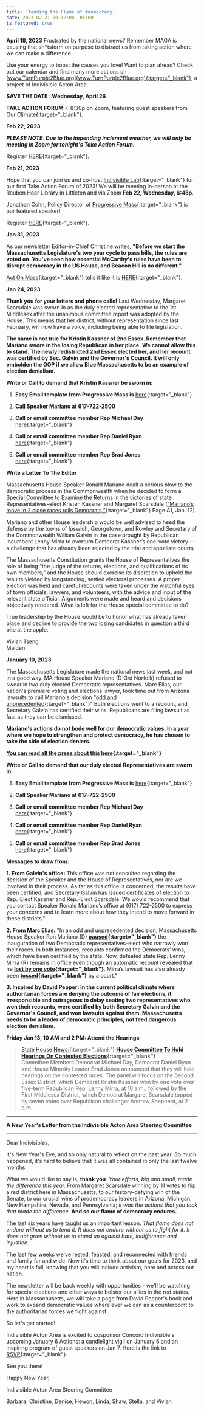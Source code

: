 ```yaml
---
title: 'Tending the Flame of #democracy'
date: 2023-02-21 00:12:00 -05:00
is featured: true
---
```


**April 18, 2023**
Frustrated by the national news? Remember MAGA is causing that sh*tstorm on purpose to distract us from taking action where we can make a difference.     

Use your energy to boost the causes you love! Want to plan ahead?  Check out our calendar and find many more actions on [www.TurnPurple2Blue.org](www.TurnPurple2Blue.org){:target="_blank"}, a project of Indivisible Acton Area.


**SAVE THE DATE :  Wednesday, April 26**

**TAKE ACTION FORUM**
7-8:30p on Zoom, featuring guest speakers from [Our Climate](https://ourclimate.us){:target="_blank"}.

**Feb 22, 2023**

***PLEASE NOTE: Due to the impending inclement weather, we will only be meeting in Zoom for tonight's Take Action Forum.***

Register [HERE](bit.ly/TAFFeb22){:target="_blank"}.

**Feb 21, 2023**

Hope that you can join us and co-host [Indivisible Lab](https://indivisiblelab.org){:target="_blank"} for our first Take Action Forum of 2023!  We will be meeting in-person at the Reuben Hoar Library in Littleton and via Zoom **Feb 22, Wednesday, 6:45p**.

Jonathan Cohn, Policy Director of [Progressive Mass](https://www.progressivemass.com){:target="_blank"} is our featured speaker!

Register [HERE](bit.ly/TAFFeb22){:target="_blank"}.

**Jan 31, 2023**

As our newsletter Editor-in-Chief Christine writes, **"Before we start the Massachusetts Legislature's two year cycle to pass bills, the rules are voted on.  You've seen how essential McCarthy's rules have been to disrupt democracy in the US House, and Beacon Hill is no different."**

[Act On Mass](https://actonmass.org){:target="_blank"} tells it like it is
[HERE](https://docs.google.com/document/d/1ZAUPCxH26-wkgMjrbU7LSvfiJhxw3QLYT6spjyphgho/edit?link_id=1&can_id=5b37021dbc0c923fe37b06811eb9fbb5&source=email-hop-into-the-new-year&email_referrer=email_1798877&email_subject=__the-rules-matter__){:target="_blank"}.

**Jan 24, 2023**

**Thank you for your letters and phone calls!** Last Wednesday, Margaret Scarsdale was sworn in as the duly elected representative to the 1st Middlesex after the unanimous committee report was adopted by the House. This means that her district, without representation since last February, will now have a voice, including being able to file legislation.

**The same is not true for Kristin Kassner of 2nd Essex. Remember that Mariano swore in the losing Republican in her place. We cannot allow this to stand. The newly redistricted 2nd Essex elected her, and her recount was certified by Sec. Galvin and the Governor's Council. It will only embolden the GOP if we allow Blue Massachusetts to be an example of election denialism.**

**Write or Call to demand that Kristin Kassner be sworn in:**

1. **Easy Email template from Progressive Mass is** [here](https://url1005.email.actionnetwork.org/ss/c/P8Elou2Rvc0qoMPEUZrMXcOpy_XqN4R2ZGjoK-5zZnk0CTCdzMxgqSqd7rKusgOE7izkqZQUUfgkn4WAhDlzNDCR1dm-UStY9MvTOETQ5Uppvq3l0huJEnFf2U9iXSG8EK8ocs626aq3GAEsHFPV7VLsowsB7oPQzAZInfwBg-82__fSUFuAZk-YIMtn61HMEhchZGcscvctsj9GqRIfirMAWfPjXmdfxLn8mcjhmnLtUKBiOF3QaQDEzqv0gvm0WuspznCHuuoMxyWILfxyl2BNoxD3it2bt23nS2wTXLI/3t4/sKFrEvnTQ0W1JcTlwM4TAg/h0/8Hha2DC7dL5PKR5s-AslM_HlDFUvgPp9v3UiyIuRUYU){:target="_blank"}

2. **Call Speaker Mariano at 617-722-2500**

3. **Call or email committee member Rep Michael Day** [here](https://url1005.email.actionnetwork.org/ss/c/tTBUZwcBH_2q13Ow12s-jbfYYmdayLnUPGGDfP9fWbDw07UAOti2btln68IrkYR2AF2aqgOuiixJoZldzoi_V33W8s8__7s8LMVuoEmC4zZk3VSON2dcAc2blG6huj-ZP8bqwXpnI00u7PnEvEhNdnDS7zcrZvE6zHIb4GT0d1XIaSz5zAWnYlCSI3C6-P8H0HvIGA4Dzyz9xx4T3GpqkOtUhWFmrvEkmNSLlFmsUowLaHFGnWbZT3RLaCkCybyWGQe3IMOIztdgGrzBxzNNbgrO6GzE3r2L3RBWVwI1X9I2cCM37fCIq7pGUl_eE76W/3t4/sKFrEvnTQ0W1JcTlwM4TAg/h1/SjTeT8T0Jxgxd6hM6Vb0O3IgUmeT3OOOyDU-A3r0r0U){:target="_blank"}

4. **Call or email committee member Rep Daniel Ryan** [here](https://url1005.email.actionnetwork.org/ss/c/tTBUZwcBH_2q13Ow12s-jbfYYmdayLnUPGGDfP9fWbDw07UAOti2btln68IrkYR2x59_03Q74aLnYSHZjugiJ0Nbrd9cKl3k-_wG4ouL_ILIJX5uXnPhnYHX_NLQkhaUv3m52LotcK7Cmb2nvnijb35KDyWj-4CnpUB2bok6EA0m4FDuPBBr4U6mTPZDTWWOE4e-CHfSui4ojR1GPw4G4lISt5AM4wqy97Sr0yj9x4KLzzd60A1BOV8JMKqPMOvxGIBoOmAd_uX3VXGcZ8DSEs5ebTl7jo44VNtYFQF--CqzbEG6mA5PG9pvic2pvO_n/3t4/sKFrEvnTQ0W1JcTlwM4TAg/h2/wOH5efFsf5vggxMH-1UAg1QyKQ23zFnD0S4Sw_dYR_o){:target="_blank"}

5. **Call or email committee member Rep Brad Jones** [here](https://url1005.email.actionnetwork.org/ss/c/tTBUZwcBH_2q13Ow12s-jbfYYmdayLnUPGGDfP9fWbDw07UAOti2btln68IrkYR2WwdwAZolEisTNr6Y2EkOIpvDNdfcX5lhWbWFldPxAqDYGylQaJbutW6A2328Ho-YjbMffPx7CvPWzuJ0ZHKdBtxP03KRQaroIAWSO8_mLCBTBEyeVUvIr9hc-dr8pYNMzH9g-SGB4q2arVl7-CpnOsFo2YrTul_FVfGoX-UrezbjGV_tLKsP-s3T-IhGhr5VS6VWD79kjwxD-e_OMekGY9dsfrb36BgamRW5YMp0hMHhaPBIUr3L_AdMdN5bpdfc/3t4/sKFrEvnTQ0W1JcTlwM4TAg/h3/ubFWIOkmf1csa9FKAERvopAjv8w6ErRVK4Pqx-4Ft68){:target="_blank"}

**Write a Letter To The Editor**

Massachusetts House Speaker Ronald Mariano dealt a serious blow to the democratic process in the Commonwealth when he decided to form a [Special Committee to Examine the Returns](https://www.bostonglobe.com/2023/01/03/metro/mass-house-leaders-say-theyll-delay-swearing-two-democrats-review-legal-issues-raised-by-gop-opponents/?p1=BGSearch_Overlay_Results&p1=Article_Inline_Text_Link) in the victories of state Representatives-elect Kristen Kassner and Margaret Scarsdale ([“Mariano’s move in 2 close races roils Democrats,”](https://www.bostonglobe.com/2023/01/11/metro/no-election-is-safe-amid-rise-election-deniers-house-decision-delay-democrats-swearing-in-touches-nerve-party/?p1=Article_Inline_Text_Link){:target="_blank"} Page A1, Jan. 12).

Mariano and other House leadership would be well advised to heed the defense by the towns of Ipswich, Georgetown, and Rowley and Secretary of the Commonwealth William Galvin in the case brought by Republican incumbent Lenny Mirra to overturn Democrat Kassner’s one-vote victory — a challenge that has already been rejected by the trial and appellate courts.

The Massachusetts Constitution grants the House of Representatives the role of being “the judge of the returns, elections, and qualifications of its own members,” and the House should exercise its discretion to uphold the results yielded by longstanding, settled electoral processes. A proper election was held and careful recounts were taken under the watchful eyes of town officials, lawyers, and volunteers, with the advice and input of the relevant state official. Arguments were made and heard and decisions objectively rendered. What is left for the House special committee to do?

True leadership by the House would be to honor what has already taken place and decline to provide the two losing candidates in question a third bite at the apple.

Vivian Tseng\
Malden

**January 10, 2023**

The Massachusetts Legislature made the national news last week, and not in a good way. MA House Speaker Mariano (D-3rd Norfolk) refused to swear in two duly elected Democratic representatives. Marc Elias, our nation's premiere voting and elections lawyer, took time out from Arizona lawsuits to call Mariano's decision "[odd and unprecedented](https://url1005.email.actionnetwork.org/ss/c/CMxF4nARlf6wAFa1PSfv0pxLN8zuXd485gHNRhmg2sYw43yClpkMs5eWxZIdyLSbAro56jUnh-Hij8sYdXKncSpTvm5BMGco3SftIxQE2EQTJ9Eq9MDw_IJjwWhVLElDWTQoPg-JwcFJFjcHjo50OMRTude5P9PqBmshZyVjGGjtcEXQT0eacoM3kHGZxMij82wgCcqdNGOM0n7wnrUqKJRFLCKhjr17nDxG0lRjnflLOzGx7LtGpqyQYXq59G64Sc1SqE3VmRpBusW8x35ddMpyZ2pqD2hP9SlXco-HjlYZ5NstTOBZ_9d7S9mZpTD0VRQYYIfL3ZG2RL97ZOxrBxp4cEtu0Dbn8oiJh6H97dCOCZw51wF4Jr3MneMZnGGba2PUTl_pPDBs11vbatZS6Q/3sq/1IGUSOXBRSag293M1MBGpQ/h0/l13FHzawNwhb0UEwhEwYjKIhFNQlQeYm9WTDsw_QCCQ){:target="_blank"}" Both elections went to a recount, and Secretary Galvin has certified their wins. Republicans are filing lawsuit as fast as they can be dismissed.

**Mariano's actions do not bode well for our democratic values. In a year where we hope to strengthen and protect democracy, he has chosen to take the side of election deniers.**

**[You can read all the press about this here](https://url1005.email.actionnetwork.org/ss/c/CMxF4nARlf6wAFa1PSfv0pxLN8zuXd485gHNRhmg2sYw43yClpkMs5eWxZIdyLSbAro56jUnh-Hij8sYdXKncSpTvm5BMGco3SftIxQE2EQTJ9Eq9MDw_IJjwWhVLElDWTQoPg-JwcFJFjcHjo50OGhW7OCf7PlxOwiV0R0EcJ_Xd5c6iSto-_4mlUG_M-xGkMbTyq7kUO8FV_or76HgQcE1BLiX_D-q2677aextiItVvYVcVf0itWbO86d1v6GhU2wL_bMv5m_F564veayLS_sV6VdKdpyWGij1dpCRYHGE6vnhwCan9ccONMNTks9feRijUr3axlOfM5-eVlSWShKsrh62lyCVQoRmalbj9YzcSYO0X40xT5mCICTR4cENK_NEgeQdVpM5uWrZ3lw3EQ/3sq/1IGUSOXBRSag293M1MBGpQ/h1/nq_Q0aHdXu-ZIhArnlk_ksLftwwubgz2XFtPB8BEEFg){:target="_blank"}**

**Write or Call to demand that our duly elected Representatives are sworn in:**

1. **Easy Email template from Progressive Mass is** [here](https://url1005.email.actionnetwork.org/ss/c/P8Elou2Rvc0qoMPEUZrMXcOpy_XqN4R2ZGjoK-5zZnk0CTCdzMxgqSqd7rKusgOE7izkqZQUUfgkn4WAhDlzNDCR1dm-UStY9MvTOETQ5Uppvq3l0huJEnFf2U9iXSG8n_PKKMnvrZZy6T5j-I1e4vM3RcHdNQJ74KSR_Vdu2aXw2BqF3q5rRC28sBr9T_C-ff9VCS--j6xCcx3Pn7qO5YgSqxpqCzUMMd0EdE-9qYpxGHvSOwLpX7wn5TrkpbeA2IDX2cDessze36LgIjeKPZ7-izamUJ_gcIm7H2WAzDLytsjCMf3Ufsphqb9xw7Rp/3sq/1IGUSOXBRSag293M1MBGpQ/h2/CddME7U9wl0jOXFMfmtaHC-NRIJBpukJX_xShQPWHMw){:target="_blank"}

2. **Call Speaker Mariano at 617-722-2500**

3. **Call or email committee member Rep Michael Day** [here](https://url1005.email.actionnetwork.org/ss/c/tTBUZwcBH_2q13Ow12s-jbfYYmdayLnUPGGDfP9fWbDw07UAOti2btln68IrkYR2AF2aqgOuiixJoZldzoi_V-QZ1TO0XKCiZtaGJiSo1WSr9MrM3zkUs87fvS_PayLIPRzNZBC52kHgaJW84j_MYVjkJg-06XGS38PHK_dmcQ9l-yKaD_Xqei6U-hqlQXDfL-OnbcWcNpgOWo1wD4dw6UGFCdCKmWVNkjMmG7XJX-mAJKAnoevJ8-7Tg69IjefqadL7KWsD71Q97LZzDXkPLwfhOVcXJGvPBuUDPPFz8vSD3MASuKKxaLqlBQ_v3dXuaI1J1mbwh1NgAUzUSds4Xw/3sq/1IGUSOXBRSag293M1MBGpQ/h3/CJcbhnJ1XdVo5zyXHNOFeUgeW8McLmRSDiWimCYTSiQ){:target="_blank"}

4. **Call or email committee member Rep Daniel Ryan** [here](https://url1005.email.actionnetwork.org/ss/c/tTBUZwcBH_2q13Ow12s-jbfYYmdayLnUPGGDfP9fWbDw07UAOti2btln68IrkYR2x59_03Q74aLnYSHZjugiJ6ZC4Wj1Sfh6n3MmE3hSRSxRuMFHoo6g0dVeQq-rdb-2YvKOFn2iijkSEdj3i2keJQtJlRp5H7wuE9IV-JDc6ymyJoqcCCTR1hVkhOHuVXkwYhyD4Sps6AhPQOAzzNTvRKV0Paf8yocM3NdyBDJuwdxyONvUnJ3BQBXOcVsMZrsA1OufC9ZfBRhQsnK5SRSLroWPCqODNp1Ffe8NFOLQOGIV8v-wFt7C6gNOXkSDQ64Gm4WCRbx5rGnn1juAIcBbTg/3sq/1IGUSOXBRSag293M1MBGpQ/h4/q9Yy1MWiuVFuPL-aneUP0Gt1VTP2fd4NK76s6xE68NE){:target="_blank"}

5. **Call or email committee member Rep Brad Jones** [here](https://url1005.email.actionnetwork.org/ss/c/tTBUZwcBH_2q13Ow12s-jbfYYmdayLnUPGGDfP9fWbDw07UAOti2btln68IrkYR2WwdwAZolEisTNr6Y2EkOIkpLXEweJIn5_inOb_sTKLml_KVmDUq44UiEhXmb3fa9K3nSNRJ1Zu8HJysRB5HayIMV9V4HESS2LG8ZXuipHk5FUCb1PtKG3ZRyxZN2oydwojT7GYrF9jJxn6pqwxFivfNjtcNK4VVw02InnvzVeYAQzbcx04va0SQfzKTxU_AQgt_2_Jsui4bMm58jaMOSanR-7llFl0piKLX7qdJokwW95aOGRv493wNnhh0lqnsrQR-sMLDN_ruijSZWIXUmpA/3sq/1IGUSOXBRSag293M1MBGpQ/h5/L3LvuOLg3kmVb-GRxQJWrYMq7yUYhUTtP1qXMmw6nf8){:target="_blank"}

**Messages to draw from:**

**1. From Galvin's office:**  This office was not consulted regarding the decision of the Speaker and the House of Representatives, nor are we involved in their process. As far as this office is concerned, the results have been certified, and Secretary Galvin has issued certificates of election to Rep.-Elect Kassner and Rep.-Elect Scarsdale. We would recommend that you contact Speaker Ronald Mariano’s office at (617) 722-2500 to express your concerns and to learn more about how they intend to move forward in these districts."

**2. From Marc Elias:** "In an odd and unprecedented decision, Massachusetts House Speaker Ron Mariano (D) **[paused](https://url1005.email.actionnetwork.org/ss/c/Mqag7sW8TIW-nixyBdulQqB8JL1AHpxIajPmjnOKG-gEVlwj47TsqwAEvZzPvzDnxJz5mLY3TYWvV5PWM-EnF3plmlvzvLx8tPBwEceJzY-0XAWOSsD2iEs1eTuXAz-vkUFPWaOivMFsZniq1Ytvmw3Ji3wjk6SL0HjtdbSO-6VDaKW2JGw6TecMCbTEJ4wHQVCuPw9A9LGLqqoc_ltW9e0fElNgRzx6ZgmWPYnjhWtlogK8lPlFJiia9xtV0KET8bxxbX4TqZxpO9QoyKOH7GjZGoMAsArIgDDph14WvTGRbwXOPd1dYTjE9mWz8Q6f1yc8TGSgbW-fkRk79SqUMlGcH0g0w5SeSYrYBiu3L5nd3iA-ml-E1ScQtrn6jPD93klrWk4KOWuEv1eXO8AK3nobO5JWJYJ9YdPbFgtcPfaPxKgGZkkZe02jXaK9jq0ax6073RhqEhBPtcSzL7t9oGBbe_LR0PLGzsa6iDStLzfCPl4yrXPl_JQlryWF4mh77bVl3uPvskbOjZCqw-aXTHpF5cdrjK1zNCxJd3L_VY1pzeX51VBo2rQCqc612lnbHHOjhRTc2B8gbHrz29hJQXBSsPCFV79-kT84U6l5vt7dgoMfa-Z2T82AB6cMtZgxO3lwXDZTO5jkBJ-zyyXxTs0RjOKJkQSuaAiSh8p-p36-aBZZhmyY7DTGWHLSk0sGpwuT6h8ScWRSgy5OUhcochyqoa1idOuvnYl__xWrFGGJBwm1xLpDY5Qod92lfaARNZ-SG3oqmPWZmMI67cixWB9gsrJtOii1rJN5xjuwdbKvNXcGdXrFRj0opGmke7-t1eZtT4e8CBZ8zVP7s2wpew/3sq/1IGUSOXBRSag293M1MBGpQ/h6/5pg5rKDre7cnqIvWU8uan9KrdaH8qXojDcOJQKmbHOE){:target="_blank"}** the inauguration of two Democratic representatives-elect who narrowly won their races. In both instances, recounts confirmed the Democrats’ wins, which have been certified by the state. Now, defeated state Rep. Lenny Mirra (R) remains in office even though an automatic recount revealed that he **[lost by one vote](https://url1005.email.actionnetwork.org/ss/c/Mqag7sW8TIW-nixyBdulQqB8JL1AHpxIajPmjnOKG-iRt4XLFuhG4LDKbB2yDsm5ZntAbpr1oVe5Kjv_vkghhq6HBiWYQJXnkYvuq8Mj60eqMAEOME41fd-a1MIJQWLLtzngSQQIcqizd9QjM75M0V9pbrNpuh9UCpxSntkODFxEzu8XfTDe6cBMOod87l9in7w63QgJOFI5VPeHeClpbwjwqS3xYBYhG_1TvVzNpwmFAWH-SzNf2vnfO1xxEIPQ6-YSCUzkZMHVJRyX98D768-FgEF78oCMgG_McYzIbJasbCYSWFrz0mh6TKNzlj_RW6_qXLCW2phAewcUWjSEHySnnEhkzgramM8lote5Fhe2iAbDvGtcyhvKD21NeAFMI1A5ZHzWFygxEVMIpR3ZfVP-sTUi0HVdfZP3mcH-6jf2x7Vo-fpURuBDLHZFnccv3xCB0rg0NC0Z6ahvaQvXZC72T5ZlwITAgYS9J3kg2dIQwOzNGmWv4LGzxnOpUq2DsK6cbeZu2T1g3cxkNWJOFBYS_BbSmKVpMhKwHrcrNeGTIezyGR3QvIAYDcsx6fZeKB7eO3EIxqyyRMkkl2uUAJ1nFmw2vp_5fnbhlhdRnJo2NldbC9CtbULY-aGY5SQv4ZgYNhAThJZKjYNbBq9e0KFRZVAJVLAgfgcbNnVrVsfavUH1j1q1Rvg8SL4o8XrO7m81NJVnux35TOlCIamyggcZ90kBGzTitWTFkjWoEr5w8HxuXMHCBk1cmjDzMHcia3QYvD3LtO_yuh4YDCig0Y8_rJf0Xn9-xxwymQ--BhG6nJ2ngA_43k4W8A975xHfU7hCJ2NprdD2weu1I8jKj1UxFZMHEnahv3FmtXzYtFE/3sq/1IGUSOXBRSag293M1MBGpQ/h7/Tmt0NvvINg1OY9dfWKT0bIEka6i8994H9m0BH7zG7b8){:target="_blank"}**. Mirra’s lawsuit has also already been **[tossed](https://url1005.email.actionnetwork.org/ss/c/Mqag7sW8TIW-nixyBdulQqB8JL1AHpxIajPmjnOKG-hWmjFNmO7Ggpj2mti7qIP3ShzERGYlxsSUnG39aRy0TlPx4ZXJp5Wl9n-bKBjut_ucuzynEVBfvTfZhpGUW45yyKPRFUCR_Pi63822GcLOiRoC5Y3f2NRHOJIiYXG0w6uLrf_-8Vs7om1XExs5-jahggPO8raguqmd36gwjNlqLwL-erTIjmx0PWvnt2EBEGxik-SV86N1CgrPMGOtlTXbX-sqAhFwYRhHDHfxkZflp3m2m23bhvtRxk0wUD45lZZp6MtE98ljok62ExNnj80L052nQfiDzXnsLbpr0iANIKfYTpAb_J5BQy7a5kjK-EyDLHLm6p8cLBW9EFYr0bHIASB0MFNenkF8balxKQM0wiaeaGVBK3sawococxd9FB4oB72hO0pYlvhDDsG5AjBEnhFsDakRSuERCrwSWapYe2B1qIQ6KzRGkYiG3u4S7MFrrhUhm9wDlMlapT27U8bwwycI6oWlwDLJgfTNPO-h73ia7OWYI_8wbvXDEnXC7L7j-Fecrk81XfyYFpncGag0KsEyxG6aSAzYorC1btPRySoOmubu4VNsxahdyc_WRaAFQDyJCSBbIJGKbP5yXMzfHRvccQn7ftwxAPTqSE0bjRULbNQ_qCfjgBW7GWZpbzrmyms6GkMeT4rgrjxfe5qq_9O5Ls3L4U00e69JpAwKFnfR696dtVdcCMswyuB-WC_XA0wIbYEpZ4lDM1fEGlvPvuYg-AYoXTAetKXpVyBul5oFRppybf9Phbp0rvav4WWWlBjjYVAwxLa-Jt0ZK1OCA4QKDGBiPQkZjtQKEVlh2JA2F5adBBcaCE7mwwAMVeA/3sq/1IGUSOXBRSag293M1MBGpQ/h8/n7gAQ4P-yLJO2nLFZCJU-cSXDyW7yhykcpyCMHUTHkQ){:target="_blank"}** by a court."

**3. Inspired by David Pepper: In the current political climate where authoritarian forces are denying the outcome of fair elections, it irresponsible and outrageous to delay seating two representatives who won their recounts, were certified by both Secretary Galvin and the Governor's Council, and won lawsuits against them. Massachusetts needs to be a leader of democratic principles, not feed dangerous election denialism.**

**Friday Jan 13, 10 AM and 2 PM: Attend the Hearings**

> [State House News:](https://url1005.email.actionnetwork.org/ss/c/CMxF4nARlf6wAFa1PSfv0pxLN8zuXd485gHNRhmg2sYw43yClpkMs5eWxZIdyLSbAro56jUnh-Hij8sYdXKncSpTvm5BMGco3SftIxQE2EQTJ9Eq9MDw_IJjwWhVLElDWTQoPg-JwcFJFjcHjo50OPssM6f4E7IgwLrmUWIeINLcN72CBAHcrbUblu-zvuY5k7eqQLRSrZFMUkBr56_Gw5xkDu8jgvSK1-wtNWZdnxXb5CRT0yC1KUM4Geldg9M7GrS5umKIPAS-eWBQAjGcsJ-sa_Rw347ONtI_uWFNebE8LzM38Fa62zJSaFgY-FgmztitaZioMj6wokifve9FaNAWKoPg7mzcm6tMIxq_phvExAI2gNbYc0nvqmssYy3bv34RCC5Dj1aW93bqFIuBGw/3sq/1IGUSOXBRSag293M1MBGpQ/h9/NQ3tmFH5A8EMrnDHAEWIUgZpH_w5-rkyc_b7KJ_ZvHE){:target="_blank"} **[House Committee To Hold Hearings On Contested Elections](https://url1005.email.actionnetwork.org/ss/c/CMxF4nARlf6wAFa1PSfv0pxLN8zuXd485gHNRhmg2sYw43yClpkMs5eWxZIdyLSbAro56jUnh-Hij8sYdXKncSpTvm5BMGco3SftIxQE2EQTJ9Eq9MDw_IJjwWhVLElDWTQoPg-JwcFJFjcHjo50OCZdKREyW95NBwQYxgrgxJ1-byC7CEjcV5QmnHtiSKxV-iRzEUTnIK4M0VA2GWkXUT8lOSPVkmZMRGxBuQvWMrMGXBMmygXkmqmx_EkeHsbwIIxncoFWRRU45m7KeVH3KhfnToXVRqAhmDu7HnNrppq30xFtft1ZJC7kZy5pL8pX07Gn4av-Z34fI99Hi1qdGezR3nngN6z072395tnbKlOuX9f4ONtb8c6WIlX41C2tl8lhbKcKviyoizlUtc4jaA/3sq/1IGUSOXBRSag293M1MBGpQ/h10/kZ1_JTfygRuJ8MGskmzcDG-SUJQH3yVPtva_9BbwFwo){:target="_blank"}**\
> Committee Members Democrat Michael Day, Democrat Daniel Ryan and House Minority Leader Brad Jones announced that they will hold hearings on the contested races. The panel will focus on the Second Essex District, which Democrat Kristin Kassner won by one vote over five-term Republican Rep. Lenny Mirra, at 10 a.m., followed by the First Middlesex District, which Democrat Margaret Scarsdale topped by seven votes over Republican challenger Andrew Shepherd, at 2 p.m.

---

**A New Year's Letter from the Indivisible Acton Area Steering Committee**

---

Dear Indivisibles,

It's New Year's Eve, and so only natural to reflect on the past year. So much happened, it's hard to believe that it was all contained in only the last twelve months.

What we would like to say is, **thank you**. *Your efforts, big and small, made the difference this year.* From Margaret Scarsdale winning by 11 votes to flip a red district here in Massachusetts, to our history-defying win of the Senate, to our crucial wins of prodemocracy leaders in Arizona, Michigan, New Hampshire, Nevada, and Pennsylvania; *it was the actions that you took that made the difference*. **And so our flame of democracy endures.**

The last six years have taught us an important lesson. *That flame does not endure without us to tend it. It does not endure without us to fight for it. It does not grow without us to stand up against hate, indifference and injustice.*

The last few weeks we've rested, feasted, and reconnected with friends and family far and wide.  Now it's time to think about our goals for 2023, and my heart is full, knowing that you will include activism, here and across our nation.

The newsletter will be back weekly with opportunities - we'll be watching for special elections and other ways to bolster our allies in the red states.  Here in Massachusetts, we will take a page from David Pepper's book and work to expand democratic values where ever we can as a counterpoint to the authoritarian forces we fight against.

So let's get started!

Indivisible Acton Area is excited to cosponsor Concord Indivisible's upcoming January 6 Actions:  a candlelight vigil on January 6 and an inspiring program of guest speakers on Jan 7.  Here is the link to [RSVP](https://www.mobilize.us/jan6hearings/event/546047/?link_id=2&can_id=5b37021dbc0c923fe37b06811eb9fbb5&source=email-tell-gov-elect-healey-to-protect-mature-trees&email_referrer=email_1776384&email_subject=_grow-our-strength-by-tending-the-flame-of-democracy_){:target="_blank"}.

See you there!

Happy New Year,

Indivisible Acton Area Steering Committee

Barbara, Christine, Denise, Hewon, Linda, Shaw, Stella, and Vivian